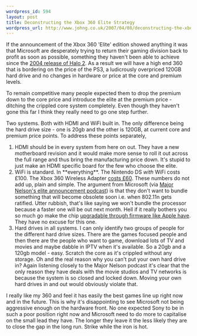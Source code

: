 ```yaml
--- 
wordpress_id: 594
layout: post
title: Deconstructing the Xbox 360 Elite Strategy
wordpress_url: http://www.johng.co.uk/2007/04/08/deconstructing-the-xbox-360-elite-strategy/
---
```

If the announcement of the Xbox 360 'Elite' edition showed anything it was that Microsoft are desperately trying to return their gaming division back to profit as soon as possible, something they haven't been able to achieve since the <a href="http://www.gamesindustry.biz/content_page.php?aid=6521">2004 release of Halo 2</a>. As a result we will have a high end 360 that is bordering on the price of the PS3, a ludicrously overpriced 120GB hard drive and no changes in hardware or price at the core and premium levels.

To remain competitive many people expected them to drop the premium down to the core price and introduce the elite at the premium price - ditching the crippled core system completely. Even though they haven't gone this far I think they really need to go one step further.

Two systems. Both with HDMI and WiFi built in. The only difference being the hard drive size - one is 20gb and the other is 120GB, at current core and premium price points. To address these points separately,
<ol>
	<li>HDMI should be in every system from here on out. They have a new motherboard revision and it would make more sense to roll it out across the full range and thus bring the manufacturing price down. It's stupid to just make an HDMI specific board for the few who choose the elite.</li>
	<li>WiFi is standard. In **everything**. The Nintendo DS <em>with</em> WiFi costs £100. The Xbox 360 Wireless Adapter <a href="http://www.game.co.uk/ViewProduct.aspx?cat=11275&amp;mid=327033">costs £60</a>. These numbers do not add up, plain and simple. The argument from Microsoft (via <a href="http://www.majornelson.com/archive/2007/03/27/the-one-about-the-xbox-360-elite.aspx">Major Nelson's elite announcement podcast</a>) is that they don't want to bundle something that will become obsolete soon i.e. when 802.11n gets ratified. Utter rubbish, that's like saying we won't bundle the processor because a faster one will be out next month. Hell if it really bothers you so much go make the chip <a href="http://store.apple.com/1-800-MY-APPLE/WebObjects/AppleStore.woa/wa/RSLID?mco=5F31E0A1&amp;nplm=D4141ZM%2FA">upgradable through firmware like Apple have</a>. They have no excuse for this one.</li>
	<li>Hard drives in all systems. I can only identify two groups of people for the different hard drive sizes. There are the games focused people and then there are the people who want to game, download lots of TV and movies and maybe dabble in IPTV when it's available. So a 20gb and a 120gb model - easy. Scratch the core as it's crippled without any storage. Oh and the real reason why you can't put your own hard drive in? Again listening closely to the Major Nelson podcast it's clear that the only reason they have deals with the movie studios and TV networks is because the system is so closed and locked down. Moving your own hard drives in and out would obviously violate that.</li>
</ol>
I really like my 360 and feel it has easily the best games line up right now and in the future. This is why it's disappointing to see Microsoft not being aggressive enough on the hardware front. No one expected Sony to be in such a poor position right now and Microsoft need to do more to capitalise on the small lead they have. The longer they leave it the less likely they are to close the gap in the long run. Strike while the iron is hot.
